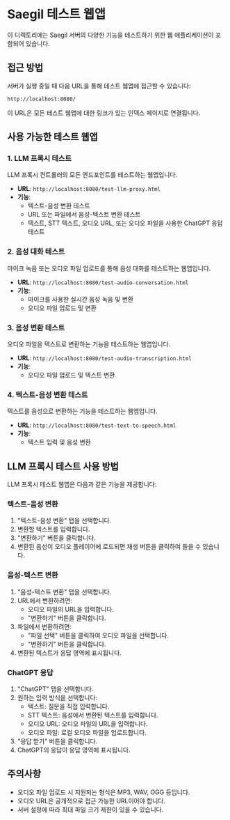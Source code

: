 # Saegil 테스트 웹앱

이 디렉토리에는 Saegil 서버의 다양한 기능을 테스트하기 위한 웹 애플리케이션이 포함되어 있습니다.

## 접근 방법

서버가 실행 중일 때 다음 URL을 통해 테스트 웹앱에 접근할 수 있습니다:

```
http://localhost:8080/
```

이 URL은 모든 테스트 웹앱에 대한 링크가 있는 인덱스 페이지로 연결됩니다.

## 사용 가능한 테스트 웹앱

### 1. LLM 프록시 테스트

LLM 프록시 컨트롤러의 모든 엔드포인트를 테스트하는 웹앱입니다.

- **URL**: `http://localhost:8080/test-llm-proxy.html`
- **기능**:
    - 텍스트-음성 변환 테스트
    - URL 또는 파일에서 음성-텍스트 변환 테스트
    - 텍스트, STT 텍스트, 오디오 URL, 또는 오디오 파일을 사용한 ChatGPT 응답 테스트

### 2. 음성 대화 테스트

마이크 녹음 또는 오디오 파일 업로드를 통해 음성 대화를 테스트하는 웹앱입니다.

- **URL**: `http://localhost:8080/test-audio-conversation.html`
- **기능**:
    - 마이크를 사용한 실시간 음성 녹음 및 변환
    - 오디오 파일 업로드 및 변환

### 3. 음성 변환 테스트

오디오 파일을 텍스트로 변환하는 기능을 테스트하는 웹앱입니다.

- **URL**: `http://localhost:8080/test-audio-transcription.html`
- **기능**:
    - 오디오 파일 업로드 및 텍스트 변환

### 4. 텍스트-음성 변환 테스트

텍스트를 음성으로 변환하는 기능을 테스트하는 웹앱입니다.

- **URL**: `http://localhost:8080/test-text-to-speech.html`
- **기능**:
    - 텍스트 입력 및 음성 변환

## LLM 프록시 테스트 사용 방법

LLM 프록시 테스트 웹앱은 다음과 같은 기능을 제공합니다:

### 텍스트-음성 변환

1. "텍스트-음성 변환" 탭을 선택합니다.
2. 변환할 텍스트를 입력합니다.
3. "변환하기" 버튼을 클릭합니다.
4. 변환된 음성이 오디오 플레이어에 로드되면 재생 버튼을 클릭하여 들을 수 있습니다.

### 음성-텍스트 변환

1. "음성-텍스트 변환" 탭을 선택합니다.
2. URL에서 변환하려면:
    - 오디오 파일의 URL을 입력합니다.
    - "변환하기" 버튼을 클릭합니다.
3. 파일에서 변환하려면:
    - "파일 선택" 버튼을 클릭하여 오디오 파일을 선택합니다.
    - "변환하기" 버튼을 클릭합니다.
4. 변환된 텍스트가 응답 영역에 표시됩니다.

### ChatGPT 응답

1. "ChatGPT" 탭을 선택합니다.
2. 원하는 입력 방식을 선택합니다:
    - 텍스트: 질문을 직접 입력합니다.
    - STT 텍스트: 음성에서 변환된 텍스트를 입력합니다.
    - 오디오 URL: 오디오 파일의 URL을 입력합니다.
    - 오디오 파일: 로컬 오디오 파일을 업로드합니다.
3. "응답 받기" 버튼을 클릭합니다.
4. ChatGPT의 응답이 응답 영역에 표시됩니다.

## 주의사항

- 오디오 파일 업로드 시 지원되는 형식은 MP3, WAV, OGG 등입니다.
- 오디오 URL은 공개적으로 접근 가능한 URL이어야 합니다.
- 서버 설정에 따라 최대 파일 크기 제한이 있을 수 있습니다.

